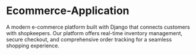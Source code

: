 # Ecommerce-Application
A modern e-commerce platform built with Django that connects customers with shopkeepers. Our platform offers real-time inventory management, secure checkout, and comprehensive order tracking for a seamless shopping experience.
